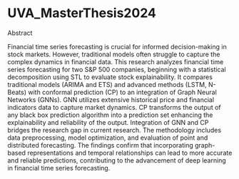 # UVA_MasterThesis2024

Abstract	

Financial time series forecasting is crucial for informed decision-making in stock markets. However, traditional models often struggle to capture the complex dynamics in financial data. This research analyzes financial time series forecasting for two S&P 500 companies, beginning with a statistical decomposition using STL to evaluate stock explainability. It compares traditional models (ARIMA and ETS) and advanced methods (LSTM, N-Beats) with conformal prediction (CP) to an integration of Graph Neural Networks (GNNs). GNN utilizes extensive historical price and financial indicators data to capture market dynamics. CP transforms the output of any black box prediction algorithm into a prediction set enhancing the explainability and reliability of the output. Integration of GNN and CP bridges the research gap in current research. The methodology includes data preprocessing, model optimization, and evaluation of point and distributed forecasting. The findings confirm that incorporating graph-based representations and temporal relationships can lead to more accurate and reliable predictions, contributing to the advancement of deep learning in financial time series forecasting.